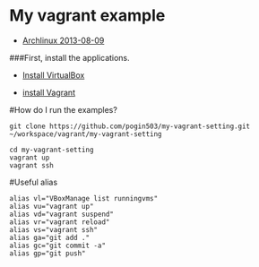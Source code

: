 My vagrant example
==================

- [Archlinux 2013-08-09](http://iweb.dl.sourceforge.net/project/vagrantarchlinx/2011.08.19/archlinux_2011.08.19.box)

###First, install the applications.

- [Install VirtualBox](https://www.virtualbox.org/wiki/Downloads)

- [install Vagrant](http://www.vagrantup.com/downloads.html)

#How do I run the examples?

```
git clone https://github.com/pogin503/my-vagrant-setting.git ~/workspace/vagrant/my-vagrant-setting
```

```
cd my-vagrant-setting
vagrant up
vagrant ssh
```

#Useful alias

```
alias vl="VBoxManage list runningvms"
alias vu="vagrant up"
alias vd="vagrant suspend"
alias vr="vagrant reload"
alias vs="vagrant ssh"
alias ga="git add ."
alias gc="git commit -a"
alias gp="git push"
```
